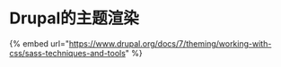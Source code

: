 # Drupal的主题渲染

{% embed url="https://www.drupal.org/docs/7/theming/working-with-css/sass-techniques-and-tools" %}



